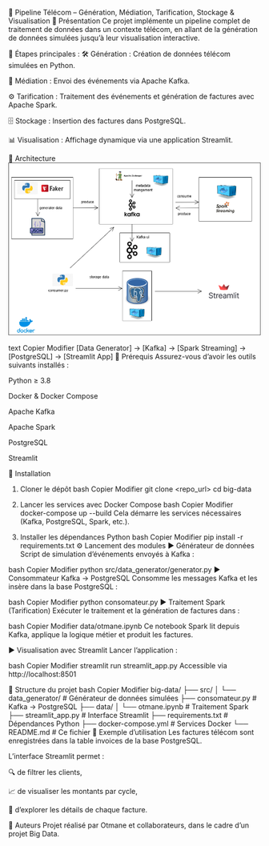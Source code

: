 📡 Pipeline Télécom – Génération, Médiation, Tarification, Stockage & Visualisation
🧾 Présentation
Ce projet implémente un pipeline complet de traitement de données dans un contexte télécom, en allant de la génération de données simulées jusqu’à leur visualisation interactive.

🔄 Étapes principales :
🛠️ Génération : Création de données télécom simulées en Python.

📡 Médiation : Envoi des événements via Apache Kafka.

⚙️ Tarification : Traitement des événements et génération de factures avec Apache Spark.

🗄️ Stockage : Insertion des factures dans PostgreSQL.

📊 Visualisation : Affichage dynamique via une application Streamlit.

🧱 Architecture
 ![Architecture du projet](sets/Diagramme%20sans%20nom.drawio%20(2).png)

text
Copier
Modifier
[Data Generator] → [Kafka] → [Spark Streaming] → [PostgreSQL] → [Streamlit App]
🔧 Prérequis
Assurez-vous d’avoir les outils suivants installés :

Python ≥ 3.8

Docker & Docker Compose

Apache Kafka

Apache Spark

PostgreSQL

Streamlit

🚀 Installation
1. Cloner le dépôt
bash
Copier
Modifier
git clone <repo_url>
cd big-data
2. Lancer les services avec Docker Compose
bash
Copier
Modifier
docker-compose up --build
Cela démarre les services nécessaires (Kafka, PostgreSQL, Spark, etc.).

3. Installer les dépendances Python
bash
Copier
Modifier
pip install -r requirements.txt
⚙️ Lancement des modules
▶️ Générateur de données
Script de simulation d’événements envoyés à Kafka :

bash
Copier
Modifier
python src/data_generator/generator.py
▶️ Consommateur Kafka → PostgreSQL
Consomme les messages Kafka et les insère dans la base PostgreSQL :

bash
Copier
Modifier
python consomateur.py
▶️ Traitement Spark (Tarification)
Exécuter le traitement et la génération de factures dans :

bash
Copier
Modifier
data/otmane.ipynb
Ce notebook Spark lit depuis Kafka, applique la logique métier et produit les factures.

▶️ Visualisation avec Streamlit
Lancer l’application :

bash
Copier
Modifier
streamlit run streamlit_app.py
Accessible via http://localhost:8501

📂 Structure du projet
bash
Copier
Modifier
big-data/
├── src/
│   └── data_generator/         # Générateur de données simulées
├── consomateur.py              # Kafka → PostgreSQL
├── data/
│   └── otmane.ipynb            # Traitement Spark
├── streamlit_app.py            # Interface Streamlit
├── requirements.txt            # Dépendances Python
├── docker-compose.yml          # Services Docker
└── README.md                   # Ce fichier
🧪 Exemple d’utilisation
Les factures télécom sont enregistrées dans la table invoices de la base PostgreSQL.

L’interface Streamlit permet :

🔍 de filtrer les clients,

📈 de visualiser les montants par cycle,

📄 d’explorer les détails de chaque facture.

👥 Auteurs
Projet réalisé par Otmane et collaborateurs, dans le cadre d’un projet Big Data.
